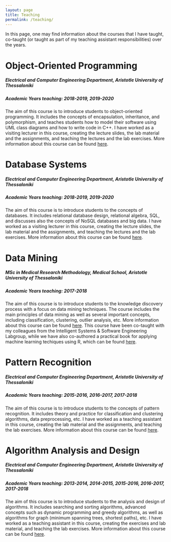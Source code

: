 ```yaml
---
layout: page
title: Teaching
permalink: /teaching/
---
```


In this page, one may find information about the courses that I have taught, co-taught (or taught as part of my 
teaching assistant responsibilities) over the years.

<h1>Object-Oriented Programming</h1>
<h5 style="font-style: italic;">Electrical and Computer Engineering Department, Aristotle University of Thessaloniki</h5>
<h5 style="font-style: italic;">Academic Years teaching: 2018-2019, 2019-2020</h5>
<p>The aim of this course is to introduce students to object-oriented programming. It includes the concepts of encapsulation, inheritance, and polymorphism, and teaches students how to model their software using UML class diagrams and how to write code in C++.
I have worked as a visiting lecturer in this course, creating the lecture slides, the lab material and the assignments, and teaching the lectures and the lab exercises.
More information about this course can be found <a target="_blank" href="https://qa.auth.gr/en/class/1/600135663">here</a>.

<h1>Database Systems</h1>
<h5 style="font-style: italic;">Electrical and Computer Engineering Department, Aristotle University of Thessaloniki</h5>
<h5 style="font-style: italic;">Academic Years teaching: 2018-2019, 2019-2020</h5>
<p>The aim of this course is to introduce students to the concepts of databases. It includes relational database design, relational algebra, SQL, and discusses also the concepts of NoSQL databases and big data.
I have worked as a visiting lecturer in this course, creating the lecture slides, the lab material and the assignments, and teaching the lectures and the lab exercises.
More information about this course can be found <a target="_blank" href="https://qa.auth.gr/en/class/1/600058019">here</a>.

<h1>Data Mining</h1>
<h5 style="font-style: italic;">MSc in Medical Research Methodology, Medical School, Aristotle University of Thessaloniki</h5>
<h5 style="font-style: italic;">Academic Years teaching: 2017-2018</h5>
<p>The aim of this course is to introduce students to the knowledge discovery process with a focus on data mining techniques. The course includes the main principles of data mining as well as several important concepts, including classification, clustering, outlier analysis, etc.
More information about this course can be found <a target="_blank" href="http://mrm.med.auth.gr/courses/electives/data-mining/">here</a>. 
This course have been co-taught with my colleagues from the Intelligent Systems & Software Engineering Labgroup, while we have also co-authored a practical book for applying machine learning techiques using R, which can be found <a target="_blank" href="https://leanpub.com/practical-machine-learning-r">here</a>.

<h1>Pattern Recognition</h1>
<h5 style="font-style: italic;">Electrical and Computer Engineering Department, Aristotle University of Thessaloniki</h5>
<h5 style="font-style: italic;">Academic Years teaching: 2015-2016, 2016-2017, 2017-2018</h5>
<p>The aim of this course is to introduce students to the concepts of pattern recognition. It includes theory and practice for classification and clustering algorithms, data preprocessing, etc.
I have worked as a teaching assistant in this course, creating the lab material and the assignments, and teaching the lab exercises.
More information about this course can be found <a target="_blank" href="https://qa.auth.gr/en/class/1/600008311">here</a>.

<h1>Algorithm Analysis and Design</h1>
<h5 style="font-style: italic;">Electrical and Computer Engineering Department, Aristotle University of Thessaloniki</h5>
<h5 style="font-style: italic;">Academic Years teaching: 2013-2014, 2014-2015, 2015-2016, 2016-2017, 2017-2018</h5>
<p>The aim of this course is to introduce students to the analysis and design of algorithms. It includes searching and sorting algorithms, advanced concepts such as dynamic programming and greedy algorithms, as well as algorithms for graph (minimum spanning trees, shortest paths), etc.
I have worked as a teaching assistant in this course, creating the exercises and lab material, and teaching the lab exercises.
More information about this course can be found <a target="_blank" href="https://qa.auth.gr/en/class/1/600010224">here</a>.

